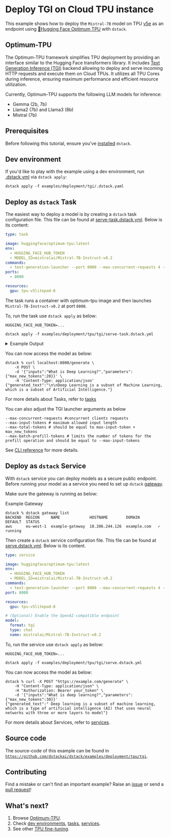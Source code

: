# Deploy TGI on Cloud TPU instance

This example shows how to deploy the `Mistral-7B` model on TPU [v5e](https://cloud.google.com/tpu/docs/v5e) as an endpoint using [🤗Hugging Face Optimum TPU](https://github.com/huggingface/optimum-tpu) with `dstack`. 

## Optimum-TPU

The Optimum-TPU framework simplifies TPU deployment by providing an interface similar to the Hugging Face transformers library. It includes [Text Generation Inference (TGI)](https://github.com/huggingface/optimum-tpu/tree/main/text-generation-inference) backend 
allowing to deploy and serve incoming HTTP requests and execute them on Cloud TPUs.
It utilizes all TPU Cores during inference, ensuring maximum performance and efficient resource utilization.

Currently, Optimum-TPU supports the following LLM models for inference:

- Gemma (2b, 7b)
- Llama2 (7b) and Llama3 (8b)
- Mistral (7b)

## Prerequisites

Before following this tutorial, ensure you've [installed](https://dstack.ai/docs/installation) `dstack`.

## Dev environment

If you'd like to play with the example using a dev environment, run
[.dstack.yml](.dstack.yml) via `dstack apply`:

```shell
dstack apply -f examples/deployment/tgi/.dstack.yaml 
```

## Deploy as `dstack` Task
The easiest way to deploy a model is by creating a `dstack` task configuration file. This file can be found at [serve-task.dstack.yml](serve-task.dstack.yml). Below is its content:

```yaml
type: task

image: huggingface/optimum-tpu:latest
env:
  - HUGGING_FACE_HUB_TOKEN
  - MODEL_ID=mistralai/Mistral-7B-Instruct-v0.2
commands:
  - text-generation-launcher --port 8000 --max-concurrent-requests 4 --max-input-tokens 128 --max-total-tokens 150 --max-batch-prefill-tokens 128
ports:
  - 8000

resources:
  gpu: tpu-v5litepod-8
```
The task runs a container with optimum-tpu image and then launches `Mistral-7B-Instruct-v0.2` at port `8000`.

To, run the task use `dstack apply` as below:

```shell
HUGGING_FACE_HUB_TOKEN=...

dstack apply -f examples/deployment/tpu/tgi/serve-task.dstack.yml
```

<details>
<summary>Example Output</summary>
Warming up the model can take 5+ minutes as indicated in the below output.

```shell
INFO text_generation_launcher: Starting Webserver
INFO text_generation_router: router/src/main.rs:195: Using the Hugging Face API
INFO hf_hub: /usr/local/cargo/registry/src/index.crates.io-6f17d22bba15001f/hf-hub-0.3.2/src/lib.rs:55: Token file not found "/root/.cache/huggingface/token"    
INFO text_generation_router: router/src/main.rs:474: Serving revision 83b95e8c912e57e3e941f1de69f4a7ee14a8ad92 of model mistralai/Mistral-7B-Instruct-v0.2
INFO text_generation_router: router/src/main.rs:289: Using config Some(Mistral)
INFO text_generation_router: router/src/main.rs:317: Warming up model
INFO text_generation_launcher: Warmup (this can take several minutes)
INFO text_generation_router: router/src/main.rs:354: Setting max batch total tokens to 150
INFO text_generation_router: router/src/main.rs:355: Connected
WARN text_generation_router: router/src/main.rs:369: Invalid hostname, defaulting to 0.0.0.0
```
</details>

You can now access the model as below:
```shell
dstack % curl localhost:8000/generate \
    -X POST \
    -d '{"inputs":"What is Deep Learning?","parameters":{"max_new_tokens":20}}' \
    -H 'Content-Type: application/json'
{"generated_text":"\n\nDeep Learning is a subset of Machine Learning, which is a subset of Artificial Intelligence."}
```
For more details about Tasks, refer to [tasks](https://dstack.ai/docs/concepts/tasks)

You can also adjust the TGI launcher arguments as below
```shell
--max-concurrent-requests #concurrent clients requests 
--max-input-tokens # maximum allowed input length
--max-total-tokens # should be equal to max-input-token + max_new_tokens
--max-batch-prefill-tokens # limits the number of tokens for the prefill operation and should be equal to --max-input-tokens
```
See [CLI reference](https://huggingface.co/docs/text-generation-inference/en/basic_tutorials/launcher) for more details.

## Deploy as `dstack` Service

With `dstack` service you can deploy models as a secure public endpoint. Before running your model as a service you need to set up `dstack` [gateway](https://dstack.ai/docs/concepts/gateways/).

Make sure the gateway is running as below:

Example Gateway
```shell 
dstack % dstack gateway list
BACKEND  REGION     NAME             HOSTNAME        DOMAIN        DEFAULT  STATUS  
aws      eu-west-1  example-gateway  18.206.244.126  example.com   ✓        running 
```

Then create a `dstack` service configuration file. This file can be found at [serve.dstack.yml](serve.dstack.yml). Below is its content.
```yaml
type: service

image: huggingface/optimum-tpu:latest
env:
  - HUGGING_FACE_HUB_TOKEN
  - MODEL_ID=mistralai/Mistral-7B-Instruct-v0.2
commands:
  - text-generation-launcher --port 8000 --max-concurrent-requests 4 --max-input-tokens 128 --max-total-tokens 150 --max-batch-prefill-tokens 128
port: 8000

resources:
  gpu: tpu-v5litepod-8

# (Optional) Enable the OpenAI-compatible endpoint
model:
  format: tgi
  type: chat
  name: mistralai/Mistral-7B-Instruct-v0.2
```

To, run the service use `dstack apply` as below:

```shell
HUGGING_FACE_HUB_TOKEN=...

dstack apply -f examples/deployment/tpu/tgi/serve.dstack.yml
```
You can now access the model as below:

```shell
dstack % curl -X POST "https://example.com/generate" \
    -H "Content-Type: application/json" \
    -H "Authorization: Bearer your_token" \
    -d '{"inputs":"What is deep learning?","parameters":{"max_new_tokens":30}}' 
{"generated_text":" Deep learning is a subset of machine learning, which is a type of artificial intelligence (AI) that uses neural networks with three or more layers to model"}                       
```
For more details about Services, refer to [services](https://dstack.ai/docs/concepts/services).

## Source code

The source-code of this example can be found in  [`https://github.com/dstackai/dstack/examples/deployment/tpu/tgi`](https://github.com/dstackai/dstack/blob/master/examples/deployment/tpu/tgi).

## Contributing

Find a mistake or can't find an important example? Raise an [issue](https://github.com/dstackai/dstack/issues) or send a [pull request](https://github.com/dstackai/dstack/tree/master/examples)!

## What's next?

1. Browse [Optimum-TPU](https://github.com/huggingface/optimum-tpu).
2. Check [dev environments](https://dstack.ai/docs/dev-environments), [tasks](https://dstack.ai/docs/tasks), 
   [services](https://dstack.ai/docs/services).
3. See other [TPU fine-tuning](https://github.com/dstackai/dstack/blob/master/examples/fine-tuning/tpu).
